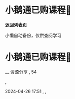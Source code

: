 # 小鹅通已购课程🎨

[**返回列表页**](/gzh/懒人手册)

小懒自动备份，仅供查阅学习

# 小鹅通已购课程🎨

__ 资源分享 , 54

,

2024-04-26 17:51 , ,

